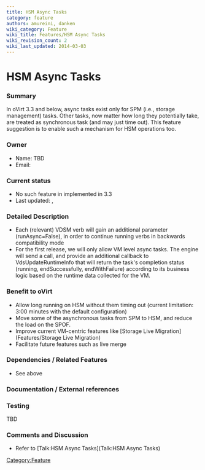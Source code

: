 ```yaml
---
title: HSM Async Tasks
category: feature
authors: amureini, danken
wiki_category: Feature
wiki_title: Features/HSM Async Tasks
wiki_revision_count: 2
wiki_last_updated: 2014-03-03
---
```


# HSM Async Tasks

### Summary

In oVirt 3.3 and below, async tasks exist only for SPM (i.e., storage management) tasks. Other tasks, now matter how long they potentially take, are treated as synchronous task (and may just time out). This feature suggestion is to enable such a mechanism for HSM operations too.

### Owner

*   Name: TBD
*   Email:

### Current status

*   No such feature in implemented in 3.3
*   Last updated: ,

### Detailed Description

*   Each (relevant) VDSM verb will gain an additional parameter (runAsync=False), in order to continue running verbs in backwards compatibility mode
*   For the first release, we will only allow VM level async tasks. The engine will send a call, and provide an additional callback to VdsUpdateRuntimeInfo that will return the task's completion status (running, endSuccessfully, endWithFailure) according to its business logic based on the runtime data collected for the VM.

### Benefit to oVirt

*   Allow long running on HSM without them timing out (current limitation: 3:00 minutes with the default configuration)
*   Move some of the asynchronous tasks from SPM to HSM, and reduce the load on the SPOF.
*   Improve current VM-centric features like [Storage Live Migration](Features/Storage Live Migration)
*   Facilitate future features such as live merge

### Dependencies / Related Features

*   See above

### Documentation / External references

### Testing

TBD

### Comments and Discussion

*   Refer to [Talk:HSM Async Tasks](Talk:HSM Async Tasks)

<Category:Feature>
